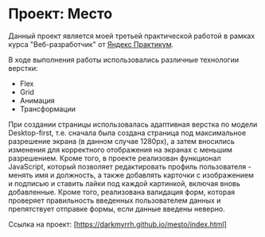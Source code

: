 # Проект: Место

Данный проект является моей третьей практической работой в рамках курса "Веб-разработчик" от [Яндекс Практикум](https://practicum.yandex.ru/). 

В ходе выполнения работы использовались различные технологии верстки:
* Flex
* Grid
* Анимация
* Трансформации

При создании страницы использовалась адаптивная верстка по модели Desktop-first, т.е. сначала была создана страница под максимальное разрешение экрана (в данном случае 1280px), а затем вносились изменения для корректного отображения на экранах с меньшим разрешением. Кроме того, в проекте реализован функционал JavaScript, который позволяет редактировать профиль пользователя - менять имя и должность, а также добавлять карточки с изображением и подписью и ставить лайки под каждой картинкой, включая вновь добавленные. Кроме того, реализована валидация форм, которая проверяет правильность введенных пользователем данных и препятствует отправке формы, если данные введены неверно.

Ссылка на проект: [https://darkmyrrh.github.io/mesto/index.html]